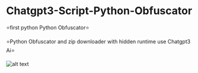 # Chatgpt3-Script-Python-Obfuscator

⭐️first python Python Obfuscator⭐️

⭐️Python Obfuscator and zip downloader with hidden runtime use Chatgpt3 Ai⭐️

![alt text](https://blogs.chapman.edu/wp-content/uploads/sites/28/2023/01/chatgpt-image.jpg)
 
